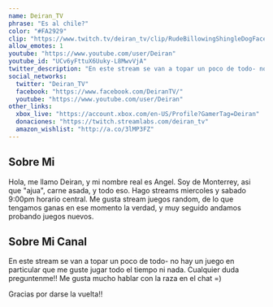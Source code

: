 ```yaml
---
name: Deiran_TV
phrase: "Es al chile?"
color: "#FA2929"
clip: "https://www.twitch.tv/deiran_tv/clip/RudeBillowingShingleDogFace-jBdMRTnDIWzHCSQE"
allow_emotes: 1
youtube: "https://www.youtube.com/user/Deiran"
youtube_id: "UCv6yFttuX6Uuky-L8MwvVjA"
twitter_description: "En este stream se van a topar un poco de todo- no hay un juego en particular que me guste jugar todo el tiempo ni nada. Cualquier duda preguntenme!! Me gusta mucho hablar con la raza en el chat =)"
social_networks:
  twitter: "Deiran_TV"
  facebook: "https://www.facebook.com/DeiranTV/"
  youtube: "https://www.youtube.com/user/Deiran"
other_links:
  xbox_live: "https://account.xbox.com/en-US/Profile?GamerTag=Deiran"
  donaciones: "https://twitch.streamlabs.com/deiran_tv"
  amazon_wishlist: "http://a.co/3lMP3FZ"
---
```

<h2>Sobre <span class="cursive">Mi</span></h2>
<p class="streamer-about">Hola, me llamo Deiran, y mi nombre real es Angel. Soy de Monterrey, asi que "ajua", carne asada, y todo eso. Hago streams miercoles y sabado 9:00pm horario central. Me gusta stream juegos random, de lo que tengamos ganas en ese momento la verdad, y muy seguido andamos probando juegos nuevos.</p>

<h2>Sobre <span class="cursive">Mi Canal</span></h2>
<p class="streamer-channel">En este stream se van a topar un poco de todo- no hay un juego en particular que me guste jugar todo el tiempo ni nada. Cualquier duda preguntenme!! Me gusta mucho hablar con la raza en el chat =)</p>
<p>Gracias por darse la vuelta!!</p>